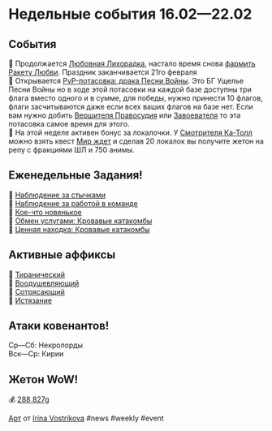 # Недельные события 16.02—22.02

## События
📅 Продолжается [Любовная Лихорадка](https://ru.wowhead.com/love-is-in-the-air), настало время снова [фармить Ракету Любви](https://ru.wowhead.com/love-is-in-the-air-guide). Праздник заканчивается 21го февраля  
📅 Открывается [PvP-потасовка: драка Песни Войны](https://ru.wowhead.com/event=664). Это БГ Ущелье Песни Войны но в ходе этой потасовки на каждой базе доступны три флага вместо одного и в сумме, для победы, нужно принести 10 флагов, флаги засчитываются даже если всех ваших флагов на базе нет. Если вам нужно добить [Вершителя Правосудия](https://ru.wowhead.com/title=48/) или [Завоевателя](https://ru.wowhead.com/title=47/) то эта потасовка самое время для этого.  
📅 На этой неделе активен бонус за локалочки. У [Смотрителя Ка-Толл](https://ru.wowhead.com/npc=166307) можно взять квест [Мир ждет](https://ru.wowhead.com/quest=62631/) и сделав 20 локалок вы получите жетон на репу с фракциями ШЛ и 750 анимы.  

## Еженедельные Задания!
📅 [Наблюдение за стычками](https://ru.wowhead.com/quest=62286/)  
📅 [Наблюдение за работой в команде](https://ru.wowhead.com/quest=62288/)  
📅 [Кое-что новенькое](https://ru.wowhead.com/quest=47148/)  
📅 [Обмен услугами: Кровавые катакомбы](https://ru.wowhead.com/quest=60249/)  
📅 [Ценная находка: Кровавые катакомбы](https://ru.wowhead.com/quest=60257/)  

## Активные аффиксы
📅 [Тиранический](https://ru.wowhead.com/affix=9/)  
📅 [Воодушевляющий](https://ru.wowhead.com/affix=122/)  
📅 [Сотрясающий](https://ru.wowhead.com/affix=14/)  
📅 [Истязание](https://ru.wowhead.com/affix=128/)  

## Атаки ковенантов!
Ср—Сб: Некролорды  
Вск—Ср: Кирии  

## Жетон WoW!
💰 [288 827g](https://wowtokenprices.com/EU)

[Арт](https://www.artstation.com/artwork/0nqZ9G) от [Irina Vostrikova](https://www.artstation.com/lowlyowly)
#news #weekly #event